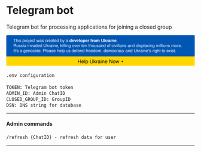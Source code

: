 # Telegram bot

Telegram bot for processing applications for joining a closed group

[![Stand With Ukraine](https://raw.githubusercontent.com/vshymanskyy/StandWithUkraine/main/banner-direct-single.svg)](https://stand-with-ukraine.pp.ua/)


```
.env configuration

TOKEN: Telegram bot token
ADMIN_ID: Admin ChatID
CLOSED_GROUP_ID: GroupID
DSN: DNS string for database
```
---
#### Admin commands
```
/refresh {ChatID} - refresh data for user
```
---
